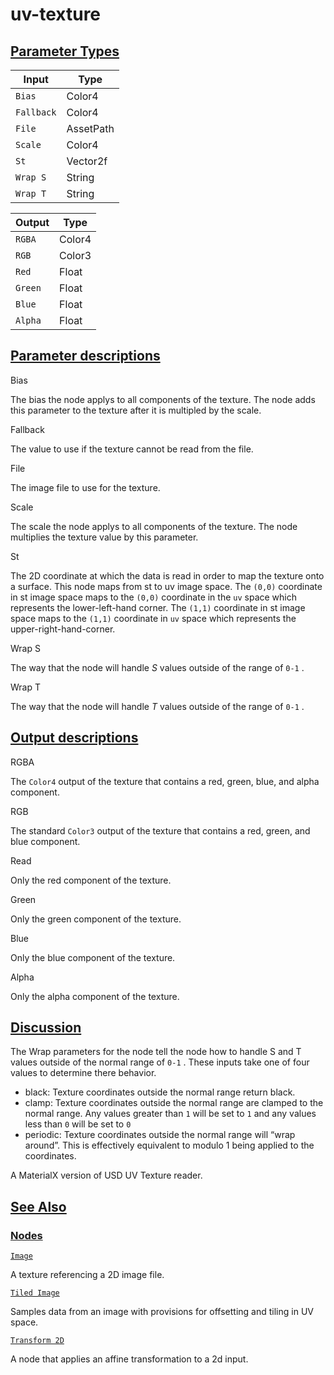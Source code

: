 # uv-texture


[Parameter Types](/documentation/shadergraph/2d-texture/uv-texture#Parameter-Types)
-----------------------------------------------------------------------------------

| Input | Type |
| --- | --- |
| `Bias` | Color4 |
| `Fallback` | Color4 |
| `File` | AssetPath |
| `Scale` | Color4 |
| `St` | Vector2f |
| `Wrap S` | String |
| `Wrap T` | String |

| Output | Type |
| --- | --- |
| `RGBA` | Color4 |
| `RGB` | Color3 |
| `Red` | Float |
| `Green` | Float |
| `Blue` | Float |
| `Alpha` | Float |

[Parameter descriptions](/documentation/shadergraph/2d-texture/uv-texture#Parameter-descriptions)
-------------------------------------------------------------------------------------------------

 Bias
 

 The bias the node applys to all components of the texture. The node adds this parameter to the texture after it is multipled by the scale.
 

 Fallback
 

 The value to use if the texture cannot be read from the file.
 

 File
 

 The image file to use for the texture.
 

 Scale
 

 The scale the node applys to all components of the texture. The node multiplies the texture value by this parameter.
 

 St
 

 The 2D coordinate at which the data is read in order to map the texture onto a surface. This node maps from st to uv image space. The
 `(0,0)` 
 coordinate in st image space maps to the
 `(0,0)` 
 coordinate in the
 `uv` 
 space which represents the lower-left-hand corner. The
 `(1,1)` 
 coordinate in st image space maps to the
 `(1,1)` 
 coordinate in
 `uv` 
 space which represents the upper-right-hand-corner.
 

 Wrap S
 

 The way that the node will handle
 *S* 
 values outside of the range of
 `0-1` 
 .
 

 Wrap T
 

 The way that the node will handle
 *T* 
 values outside of the range of
 `0-1` 
 .
 

[Output descriptions](/documentation/shadergraph/2d-texture/uv-texture#Output-descriptions)
-------------------------------------------------------------------------------------------

 RGBA
 

 The
 `Color4` 
 output of the texture that contains a red, green, blue, and alpha component.
 

 RGB
 

 The standard
 `Color3` 
 output of the texture that contains a red, green, and blue component.
 

 Read
 

 Only the red component of the texture.
 

 Green
 

 Only the green component of the texture.
 

 Blue
 

 Only the blue component of the texture.
 

 Alpha
 

 Only the alpha component of the texture.
 

[Discussion](/documentation/shadergraph/2d-texture/uv-texture#Discussion)
-------------------------------------------------------------------------

 The Wrap parameters for the node tell the node how to handle S and T values outside of the normal range of
 `0-1` 
 . These inputs take one of four values to determine there behavior.
 

* black: Texture coordinates outside the normal range return black.
* clamp: Texture coordinates outside the normal range are clamped to the normal range. Any values greater than
 `1` 
 will be set to
 `1` 
 and any values less than
 `0` 
 will be set to
 `0`
* periodic: Texture coordinates outside the normal range will “wrap around”. This is effectively equivalent to modulo 1 being applied to the coordinates.

 A MaterialX version of USD UV Texture reader.

[See Also](/documentation/shadergraph/2d-texture/uv-texture#see-also)
---------------------------------------------------------------------

### [Nodes](/documentation/shadergraph/2d-texture/uv-texture#nodes)

[`Image`](/documentation/shadergraph/2d-texture/image)

 A texture referencing a 2D image file.
 

[`Tiled Image`](/documentation/shadergraph/2d-texture/tiled-image)

 Samples data from an image with provisions for offsetting and tiling in UV space.
 

[`Transform 2D`](/documentation/shadergraph/2d-texture/transform-2d)

 A node that applies an affine transformation to a 2d input.
 

